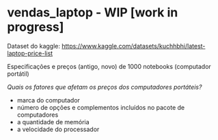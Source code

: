 # vendas_laptop - WIP [work in progress]
Dataset do kaggle: https://www.kaggle.com/datasets/kuchhbhi/latest-laptop-price-list

Especificações e preços (antigo, novo) de 1000 notebooks (computador portátil)

*Quais os fatores que afetam os preços dos computadores portáteis?*
- marca do computador 
- número de opções e complementos incluídos no pacote de computadores
- a quantidade de memória 
- a velocidade do processador 
